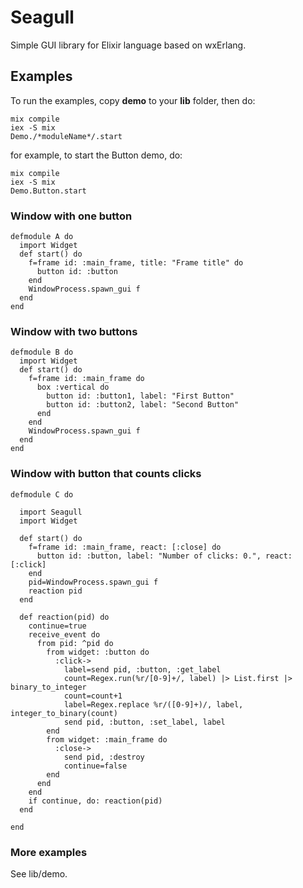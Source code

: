 # Seagull

Simple GUI library for Elixir language based on wxErlang.

## Examples

To run the examples, copy **demo** to your **lib** folder, then do:

```
mix compile
iex -S mix
Demo./*moduleName*/.start
```

for example, to start the Button demo, do:

```
mix compile
iex -S mix
Demo.Button.start
```


### Window with one button

    defmodule A do
      import Widget
      def start() do
        f=frame id: :main_frame, title: "Frame title" do
          button id: :button
        end
        WindowProcess.spawn_gui f
      end
    end

### Window with two buttons

    defmodule B do
      import Widget
      def start() do
        f=frame id: :main_frame do
          box :vertical do
            button id: :button1, label: "First Button"
            button id: :button2, label: "Second Button"
          end
        end
        WindowProcess.spawn_gui f
      end
    end

### Window with button that counts clicks

    defmodule C do
      
      import Seagull
      import Widget
      
      def start() do
        f=frame id: :main_frame, react: [:close] do
          button id: :button, label: "Number of clicks: 0.", react: [:click]
        end
        pid=WindowProcess.spawn_gui f
        reaction pid
      end
      
      def reaction(pid) do
        continue=true
        receive_event do
          from pid: ^pid do
            from widget: :button do
              :click->
                label=send pid, :button, :get_label
                count=Regex.run(%r/[0-9]+/, label) |> List.first |> binary_to_integer
                count=count+1
                label=Regex.replace %r/([0-9]+)/, label, integer_to_binary(count)
                send pid, :button, :set_label, label
            end
            from widget: :main_frame do
              :close->
                send pid, :destroy
                continue=false
            end
          end
        end
        if continue, do: reaction(pid)
      end
      
    end

### More examples
See lib/demo.
